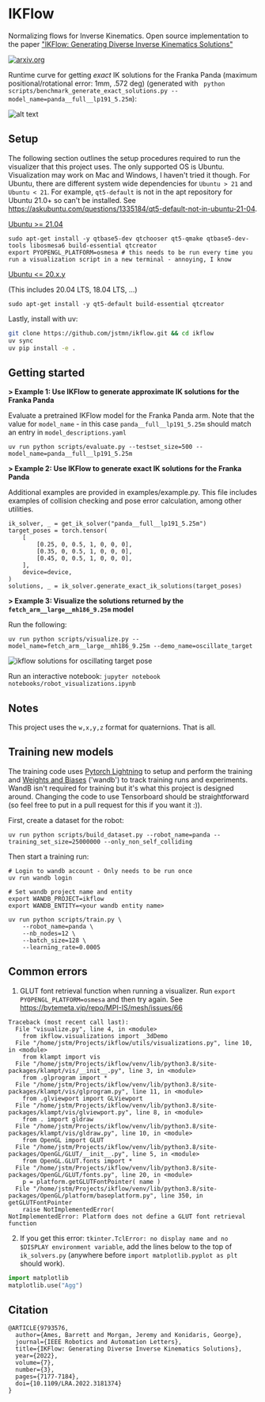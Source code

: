 # IKFlow
Normalizing flows for Inverse Kinematics. Open source implementation to the paper ["IKFlow: Generating Diverse Inverse Kinematics Solutions"](https://ieeexplore.ieee.org/abstract/document/9793576)

[![arxiv.org](https://img.shields.io/badge/cs.RO-%09arXiv%3A2111.08933-red)](https://arxiv.org/abs/2111.08933)


Runtime curve for getting *exact* IK solutions for the Franka Panda (maximum positional/rotational error: 1mm, .572 deg) (generated with `
python scripts/benchmark_generate_exact_solutions.py --model_name=panda__full__lp191_5.25m`):

![alt text](../media/exact_ik_runtime__model:panda__full__lp191_5.25m.png?raw=true)


## Setup

The following section outlines the setup procedures required to run the visualizer that this project uses. The only supported OS is Ubuntu. Visualization may work on Mac and Windows, I haven't tried it though. For Ubuntu, there are different system wide dependencies for `Ubuntu > 21` and `Ubuntu < 21`. For example, `qt5-default` is not in the apt repository for Ubuntu 21.0+ so can't be installed. See https://askubuntu.com/questions/1335184/qt5-default-not-in-ubuntu-21-04.

<ins>Ubuntu >= 21.04</ins>
```
sudo apt-get install -y qtbase5-dev qtchooser qt5-qmake qtbase5-dev-tools libosmesa6 build-essential qtcreator
export PYOPENGL_PLATFORM=osmesa # this needs to be run every time you run a visualization script in a new terminal - annoying, I know
```
<ins>Ubuntu <= 20.x.y</ins>

(This includes 20.04 LTS, 18.04 LTS, ...)
```
sudo apt-get install -y qt5-default build-essential qtcreator
```

Lastly, install with uv:
``` bash
git clone https://github.com/jstmn/ikflow.git && cd ikflow
uv sync
uv pip install -e .
```


## Getting started

**> Example 1: Use IKFlow to generate approximate IK solutions for the Franka Panda**

Evaluate a pretrained IKFlow model for the Franka Panda arm. Note that the value for `model_name` - in this case `panda__full__lp191_5.25m` should match an entry in `model_descriptions.yaml` 
```
uv run python scripts/evaluate.py --testset_size=500 --model_name=panda__full__lp191_5.25m
```

**> Example 2: Use IKFlow to generate exact IK solutions for the Franka Panda**

Additional examples are provided in examples/example.py. This file includes examples of collision checking and pose error calculation, among other utilities.

```
ik_solver, _ = get_ik_solver("panda__full__lp191_5.25m")
target_poses = torch.tensor(
    [
        [0.25, 0, 0.5, 1, 0, 0, 0],
        [0.35, 0, 0.5, 1, 0, 0, 0],
        [0.45, 0, 0.5, 1, 0, 0, 0],
    ],
    device=device,
)
solutions, _ = ik_solver.generate_exact_ik_solutions(target_poses)
```


**> Example 3: Visualize the solutions returned by the `fetch_arm__large__mh186_9.25m` model**

Run the following:
```
uv run python scripts/visualize.py --model_name=fetch_arm__large__mh186_9.25m --demo_name=oscillate_target
```
![ikflow solutions for oscillating target pose](../media/ikflow__fetcharm__oscillating-target.gif?raw=true)

Run an interactive notebook: `jupyter notebook notebooks/robot_visualizations.ipynb`


## Notes
This project uses the `w,x,y,z` format for quaternions. That is all.


## Training new models

The training code uses [Pytorch Lightning](https://www.pytorchlightning.ai/) to setup and perform the training and [Weights and Biases](https://wandb.ai/) ('wandb') to track training runs and experiments. WandB isn't required for training but it's what this project is designed around. Changing the code to use Tensorboard should be straightforward (so feel free to put in a pull request for this if you want it :)).

First, create a dataset for the robot:
```
uv run python scripts/build_dataset.py --robot_name=panda --training_set_size=25000000 --only_non_self_colliding
```

Then start a training run:
```
# Login to wandb account - Only needs to be run once
uv run wandb login

# Set wandb project name and entity
export WANDB_PROJECT=ikflow 
export WANDB_ENTITY=<your wandb entity name>

uv run python scripts/train.py \
    --robot_name=panda \
    --nb_nodes=12 \
    --batch_size=128 \
    --learning_rate=0.0005
```

## Common errors

1. GLUT font retrieval function when running a visualizer. Run `export PYOPENGL_PLATFORM=osmesa` and then try again. See https://bytemeta.vip/repo/MPI-IS/mesh/issues/66

```
Traceback (most recent call last):
  File "visualize.py", line 4, in <module>
    from ikflow.visualizations import _3dDemo
  File "/home/jstm/Projects/ikflow/utils/visualizations.py", line 10, in <module>
    from klampt import vis
  File "/home/jstm/Projects/ikflow/venv/lib/python3.8/site-packages/klampt/vis/__init__.py", line 3, in <module>
    from .glprogram import *
  File "/home/jstm/Projects/ikflow/venv/lib/python3.8/site-packages/klampt/vis/glprogram.py", line 11, in <module>
    from .glviewport import GLViewport
  File "/home/jstm/Projects/ikflow/venv/lib/python3.8/site-packages/klampt/vis/glviewport.py", line 8, in <module>
    from . import gldraw
  File "/home/jstm/Projects/ikflow/venv/lib/python3.8/site-packages/klampt/vis/gldraw.py", line 10, in <module>
    from OpenGL import GLUT
  File "/home/jstm/Projects/ikflow/venv/lib/python3.8/site-packages/OpenGL/GLUT/__init__.py", line 5, in <module>
    from OpenGL.GLUT.fonts import *
  File "/home/jstm/Projects/ikflow/venv/lib/python3.8/site-packages/OpenGL/GLUT/fonts.py", line 20, in <module>
    p = platform.getGLUTFontPointer( name )
  File "/home/jstm/Projects/ikflow/venv/lib/python3.8/site-packages/OpenGL/platform/baseplatform.py", line 350, in getGLUTFontPointer
    raise NotImplementedError( 
NotImplementedError: Platform does not define a GLUT font retrieval function
```

2. If you get this error: `tkinter.TclError: no display name and no $DISPLAY environment variable`, add the lines below to the top of `ik_solvers.py` (anywhere before `import matplotlib.pyplot as plt` should work).
``` python
import matplotlib
matplotlib.use("Agg")
```


## Citation
```
@ARTICLE{9793576,
  author={Ames, Barrett and Morgan, Jeremy and Konidaris, George},
  journal={IEEE Robotics and Automation Letters}, 
  title={IKFlow: Generating Diverse Inverse Kinematics Solutions}, 
  year={2022},
  volume={7},
  number={3},
  pages={7177-7184},
  doi={10.1109/LRA.2022.3181374}
}
```